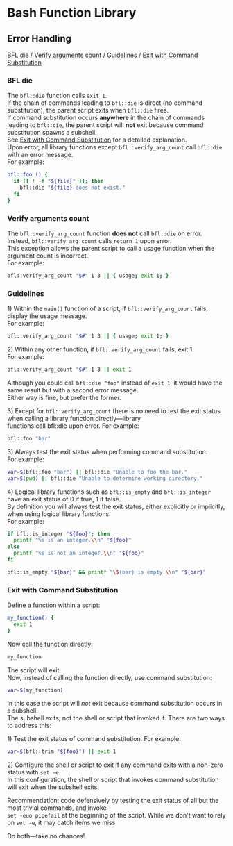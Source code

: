 # Bash Function Library

## Error Handling

[BFL die](#bfl-die) / [Verify arguments count](#verify-arguments-count) / [Guidelines](#guidelines)  / [Exit with Command Substitution](#exit-with-command-substitution)

### BFL die

The `bfl::die` function calls `exit 1`.<br />
If the chain of commands leading to `bfl::die` is direct (no command substitution), the parent script exits when `bfl::die` fires.<br />
If command substitution occurs **anywhere** in the chain of commands leading to `bfl::die`, the parent script will **not** exit because
command substitution spawns a subshell.<br />
See [Exit with Command Substitution](#exit-with-command-substitution) for a detailed explanation.<br />
Upon error, all library functions except `bfl::verify_arg_count` call `bfl::die` with an error message.<br />
For example:
```bash
bfl::foo () {
  if [[ ! -f "${file}" ]]; then
    bfl::die "${file} does not exist."
  fi
}
```

### Verify arguments count

The `bfl::verify_arg_count` function **does not** call `bfl::die` on error.<br />
Instead, `bfl::verify_arg_count` calls `return 1` upon error.<br />
This exception allows the parent script to call a usage function when the argument count is incorrect.<br />
For example:
```bash
bfl::verify_arg_count "$#" 1 3 || { usage; exit 1; }
```

### Guidelines

1\) Within the `main()` function of a script, if `bfl::verify_arg_count` fails, display the usage message.<br />
For example:
```bash
bfl::verify_arg_count "$#" 1 3 || { usage; exit 1; }
```

2\) Within any other function, if `bfl::verify_arg_count` fails, exit 1.<br />
For example:
```bash
bfl::verify_arg_count "$#" 1 3 || exit 1
```

Although you could call `bfl::die "foo"` instead of `exit 1`, it would have the same result but with a second error message.<br />
Either way is fine, but prefer the former.

3\) Except for `bfl::verify_arg_count` there is no need to test the exit status when calling a library function directly&mdash;library<br />
functions call bfl::die upon error. For example:
```bash
bfl::foo "bar"
```

3\) Always test the exit status when performing command substitution.<br />
For example:
```bash
var=$(bfl::foo "bar") || bfl::die "Unable to foo the bar."
var=$(pwd) || bfl::die "Unable to determine working directory."
```

4\) Logical library functions such as `bfl::is_empty` and `bfl::is_integer` have an exit status of 0 if true, 1 if false.<br />
By definition you will always test the exit status, either explicitly or implicitly, when using logical library functions.<br />
For example:
```bash
if bfl::is_integer "${foo}"; then
  printf "%s is an integer.\\n" "${foo}"
else
  printf "%s is not an integer.\\n" "${foo}"
fi

bfl::is_empty "${bar}" && printf "\${bar} is empty.\\n" "${bar}"
```

### Exit with Command Substitution

Define a function within a script:

```bash
my_function() {
  exit 1
}
```

Now call the function directly:

```bash
my_function
```
The script will exit.<br />
Now, instead of calling the function directly, use command substitution:
```bash
var=$(my_function)
```
In this case the script will *not* exit because command substitution occurs in a subshell.<br />
The subshell exits, not the shell or script that invoked it. There are two ways to address this:

1\) Test the exit status of command substitution. For example:

```bash
var=$(bfl::trim "${foo}") || exit 1
```

2\) Configure the shell or script to exit if any command exits with a non-zero status with `set -e`.<br />
In this configuration, the shell or script that invokes command substitution will exit when the subshell exits.

Recommendation: code defensively by testing the exit status of all but the most trivial commands, and invoke<br />
`set -euo pipefail` at the beginning of the script. While we don't want to rely on `set -e`, it may catch items we miss.

Do both&mdash;take no chances!
